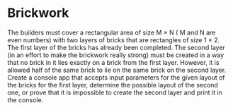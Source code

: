 # Brickwork
The builders must cover a rectangular area of size M × N ( M and N are even numbers)
with two layers of bricks that are rectangles of size 1 × 2. The first layer of the bricks has
already been completed. The second layer (in an effort to make the brickwork really
strong) must be created in a way that no brick in it lies exactly on a brick from the first
layer. However, it is allowed half of the same brick to lie on the same brick on the second
layer.
Create a console app that accepts input parameters for the given layout of the bricks for
the first layer, determine the possible layout of the second one, or prove that it is
impossible to create the second layer and print it in the console.
